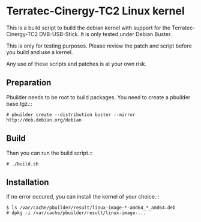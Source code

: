# Terratec-Cinergy-TC2 Linux kernel

This is a build script to build the debian kernel with support for the Terratec-Cinergy-TC2 DVB-USB-Stick.
It is only tested under Debian Buster.

<aside class="warning">
This is only for testing purposes.
Please review the patch and script before you build and use a kernel.

Any use of these scripts and patches is at your own risk.
</aside>

## Preparation

Pbuilder needs to be root to build packages.
You need to create a pbuilder base.tgz.::

    # pbuilder create --distribution buster --mirror http://deb.debian.org/debian

## Build

Than you can run the build script.::

    # ./build.sh

## Installation

If no error occured, you can install the kernel of your choice.::

    $ ls /var/cache/pbuilder/result/linux-image-*-amd64_*_amd64.deb
    # dpkg -i /var/cache/pbuilder/result/linux-image-...
